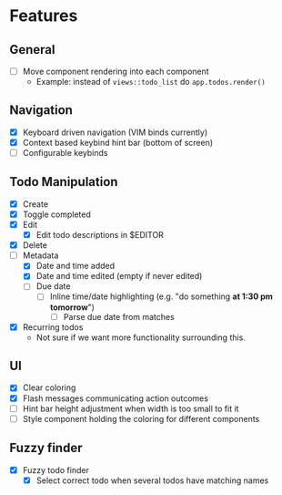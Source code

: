 # Features

## General
- [ ] Move component rendering into each component
  - Example: instead of `views::todo_list` do `app.todos.render()`

## Navigation
- [x] Keyboard driven navigation (VIM binds currently)
- [x] Context based keybind hint bar (bottom of screen)
- [ ] Configurable keybinds

## Todo Manipulation
- [x] Create
- [x] Toggle completed
- [x] Edit
  - [x] Edit todo descriptions in $EDITOR
- [x] Delete
- [ ] Metadata
  - [x] Date and time added
  - [x] Date and time edited (empty if never edited)
  - [ ] Due date
    - [ ] Inline time/date highlighting (e.g. "do something __at 1:30 pm tomorrow__")
      - [ ] Parse due date from matches
- [x] Recurring todos
  - Not sure if we want more functionality surrounding this.

## UI
- [x] Clear coloring
- [x] Flash messages communicating action outcomes
- [ ] Hint bar height adjustment when width is too small to fit it
- [ ] Style component holding the coloring for different components

## Fuzzy finder
- [x] Fuzzy todo finder
  - [x] Select correct todo when several todos have matching names
